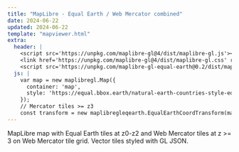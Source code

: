 ```yaml
---
title: "MapLibre - Equal Earth / Web Mercator combined"
date: 2024-06-22
updated: 2024-06-22
template: "mapviewer.html"
extra:
  header: |
    <script src='https://unpkg.com/maplibre-gl@4/dist/maplibre-gl.js'></script>
    <link href='https://unpkg.com/maplibre-gl@4/dist/maplibre-gl.css' rel='stylesheet' />
    <script src='https://unpkg.com/maplibre-gl-equal-earth@0.2/dist/maplibre-gl-equal-earth.umd.js'></script>
  js: |
    var map = new maplibregl.Map({
      container: 'map',
      style: 'https://equal.bbox.earth/natural-earth-countries-style-eq2merc.json'
    });
    // Mercator tiles >= z3
    const transform = new maplibregleqearth.EqualEarthCoordTransform(map, 3);
---
```


MapLibre map with Equal Earth tiles at z0-z2 and Web Mercator tiles at z >= 3 on Web Mercator tile grid. Vector tiles styled with GL JSON.
